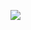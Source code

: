 <a href="../sculptures.html"><img src="http://firedpot.com/images/sculptures/trilogy-exhib-2.jpg" /></a>
